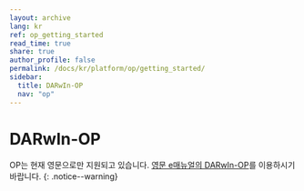 ```yaml
---
layout: archive
lang: kr
ref: op_getting_started
read_time: true
share: true
author_profile: false
permalink: /docs/kr/platform/op/getting_started/
sidebar:
  title: DARwIn-OP
  nav: "op"
---
```


# DARwIn-OP

OP는 현재 영문으로만 지원되고 있습니다. [영문 e매뉴얼의 DARwIn-OP]를 이용하시기 바랍니다.
{: .notice--warning}

[영문 e매뉴얼의 DARwIn-OP]: http://emanual.robotis.com/docs/en/platform/op/getting_started/
